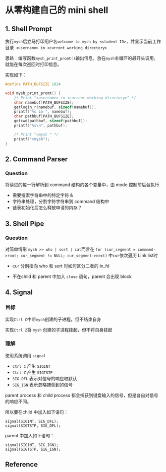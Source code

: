 # 从零构建自己的 mini shell

## 1. Shell Prompt

执行`mysh`后立马打印用户名`welcome to mysh by <student ID>`，并显示当前工作目录` <username> in <current working directory>`

思路：编写函数`mysh_print_promt()`输出信息，放在`mysh`主循环的最开头调用，就能在每次巡回时打印信息。

实现如下：

```C
#define PATH_BUFSIZE 1024

void mysh_print_promt() {
    /* Print "<username> in <current working directory>" */
    char namebuf[PATH_BUFSIZE];
    getlogin_r(namebuf, sizeof(namebuf));
    printf("%s in ", namebuf);
    char pathbuf[PATH_BUFSIZE];
    getcwd(pathbuf, sizeof(pathbuf));
    printf("%s\n", pathbuf);

    /* Print ">mysh " */
    printf(">mysh");
}
``````

## 2. Command Parser


### Question

将读进的每一行解析到 command 结构的各个变量中，由 mode 控制前后台执行
* 需要搜索字符串中的特定字符 & 
* 字符串处理，分割字符字符串到 command 结构中
* 链表初始化后怎么释放申请的内存？


## 3. Shell Pipe

### Question

对简单情形 `mysh >> who | sort | cat`而言在
`fur (cur_segment = command->root; cur_segment != NULL; cur_segment->next)`
中`cur`依次遍历 Link list时
* cur 分别指向 who 和 sort 时如何区分二者的 in_fd

* 不在child 和 parent 中加入 `close` 语句，parent 会出现 block

## 4. Signal

### 目标

实现`Ctrl C`中断`mysh`创建的子进程，但不结束自身

实现`Ctrl Z`将 `mysh` 创建的子进程挂起，但不将自身挂起

### 理解

使用系统调用 `signal`

* `Ctrl C` 产生 `SIGINT`
* `Ctrl Z` 产生 `SIGTSTP`
* `SIG_DFL` 表示对信号的响应取默认
* `SIG_IGN` 表示忽略捕获到的信号

parent process 和 child process 都会捕获到键盘输入的信号，但是各自对信号的响应不同。

所以要在child 中加入如下语句：

    signal(SIGINT, SIG_DFL);
    signal(SIGTSTP, SIG_DFL);

parent 中加入如下语句：

    signal(SIGINT, SIG_IGN);
    signal(SIGTSTP, SIG_IGN);

## Reference


